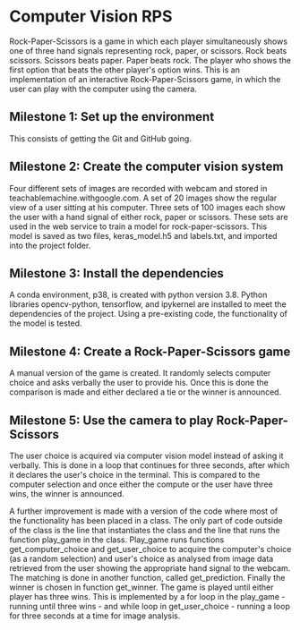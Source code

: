 # Computer Vision RPS

Rock-Paper-Scissors is a game in which each player simultaneously shows one of three hand signals representing rock, paper, or scissors. Rock beats scissors. Scissors beats paper. Paper beats rock. The player who shows the first option that beats the other player's option wins. This is an implementation of an interactive Rock-Paper-Scissors game, in which the user can play with the computer using the camera.

## Milestone 1: Set up the environment

This consists of getting the Git and GitHub going. 

## Milestone 2: Create the computer vision system

Four different sets of images are recorded with webcam and stored in teachablemachine.withgoogle.com. A set of 20 images show the regular view of a user sitting at his computer. Three sets of 100 images each show the user with a hand signal of either rock, paper or scissors. These sets are used in the web service to train a model for rock-paper-scissors. This model is saved as two files, keras_model.h5 and labels.txt, and imported into the project folder. 

## Milestone 3: Install the dependencies

A conda environment, p38, is created with python version 3.8. Python libraries opencv-python, tensorflow, and ipykernel are installed to meet the dependencies of the project. Using a pre-existing code, the functionality of the model is tested. 

## Milestone 4: Create a Rock-Paper-Scissors game

A manual version of the game is created. It randomly selects computer choice and asks verbally the user to provide his. Once this is done the comparison is made and either declared a tie or the winner is announced. 

## Milestone 5: Use the camera to play Rock-Paper-Scissors

The user choice is acquired via computer vision model instead of asking it verbally. This is done in a loop that continues for three seconds, after which it declares the user's choice in the terminal. This is compared to the computer selection and once either the compute or the user have three wins, the winner is announced. 

A further improvement is made with a version of the code where most of the functionality has been placed in a class. The only part of code outside of the class is the line that instantiates the class and the line that runs the function play_game in the class. Play_game runs functions get_computer_choice and get_user_choice to acquire the computer's choice (as a random selection) and user's choice as analysed from image data retrieved from the user showing the appropriate hand signal to the webcam. The matching is done in another function, called get_prediction. Finally the winner is chosen in function get_winner. The game is played until either player has three wins. This is implemented by a for loop in the play_game - running until three wins - and while loop in get_user_choice - running a loop for three seconds at a time for image analysis. 